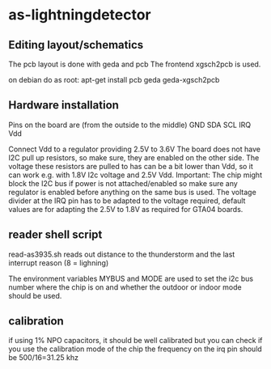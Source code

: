 # as-lightningdetector
Editing layout/schematics
-------------------------
The pcb layout is done with geda and pcb
The frontend xgsch2pcb is used.

on debian do as root:
apt-get install pcb geda geda-xgsch2pcb

Hardware installation
---------------------

Pins on the board are (from the outside to the middle)
GND
SDA
SCL
IRQ
Vdd

Connect Vdd to a regulator providing 2.5V to 3.6V
The board does not have I2C pull up resistors, 
so make sure, they are enabled on the other side.
The voltage these resistors are pulled to has can be a bit lower
than Vdd, so it can work e.g. with 1.8V I2c voltage and 2.5V
Vdd.
Important: The chip might block the I2C bus if power is not attached/enabled
so make sure any regulator is enabled before anything on the same bus is used.
The voltage divider at the IRQ pin has to be adapted to the
voltage required, default values are for adapting the 2.5V to 1.8V as required for GTA04 boards.

reader shell script
--------------------
read-as3935.sh reads out distance to the thunderstorm
and the last interrupt reason (8 = lighning)

The environment variables MYBUS and MODE are used to set the i2c bus number where the chip is on and whether the outdoor or indoor mode should be used.

calibration
-----------
if using 1% NPO capacitors, it should be well calibrated
but you can check if you use the calibration mode of the chip
the frequency on the irq pin should be 500/16=31.25 khz

